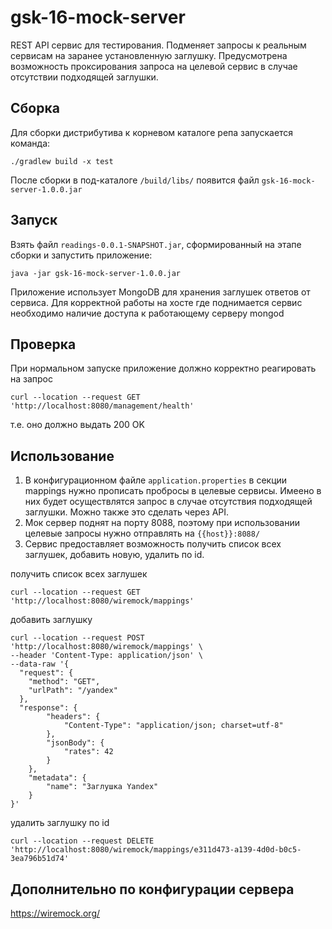 # gsk-16-mock-server

REST API сервис для тестирования. Подменяет запросы к реальным сервисам на заранее установленную заглушку.
Предусмотрена возможность проксирования запроса на целевой сервис в случае отсутствии подходящей заглушки.

Сборка
------
Для сборки дистрибутива к корневом каталоге репа запускается команда:

```batch
./gradlew build -x test
```

После сборки в под-каталоге `/build/libs/` появится файл `gsk-16-mock-server-1.0.0.jar`

Запуск
------
Взять файл `readings-0.0.1-SNAPSHOT.jar`, сформированный на этапе сборки и запустить приложение:

```batch
java -jar gsk-16-mock-server-1.0.0.jar
```
Приложение использует MongoDB для хранения заглушек ответов от сервиса.
Для корректной работы на хосте где поднимается сервис необходимо наличие доступа к работающему серверу mongod

Проверка
--------
При нормальном запуске приложение должно корректно реагировать на запрос

```batch
curl --location --request GET 'http://localhost:8080/management/health'
```
т.е. оно должно выдать 200 OK

Использование
------
1. В конфигурационном файле `application.properties` в секции mappings нужно прописать пробросы в целевые сервисы.
Имеено в них будет осуществлятся запрос в случае отсутствия подходящей заглушки. Можно также это сделать через API.
2. Мок сервер поднят на порту 8088, поэтому при использовании целевые запросы нужно отправлять на `{{host}}:8088/`
3. Сервис предоставляет возможность получить список всех заглушек, добавить новую, удалить по id.

получить список всех заглушек
```batch
curl --location --request GET 'http://localhost:8080/wiremock/mappings'
```

добавить заглушку
```batch
curl --location --request POST 'http://localhost:8080/wiremock/mappings' \
--header 'Content-Type: application/json' \
--data-raw '{
  "request": {
    "method": "GET",
    "urlPath": "/yandex"
  },
  "response": {
        "headers": {
            "Content-Type": "application/json; charset=utf-8"
        },
        "jsonBody": {
            "rates": 42
        }
    },
    "metadata": {
        "name": "Заглушка Yandex"
    }
}'
```

удалить заглушку по id
```batch
curl --location --request DELETE 'http://localhost:8080/wiremock/mappings/e311d473-a139-4d0d-b0c5-3ea796b51d74'
```

Дополнительно по конфигурации сервера
------
https://wiremock.org/